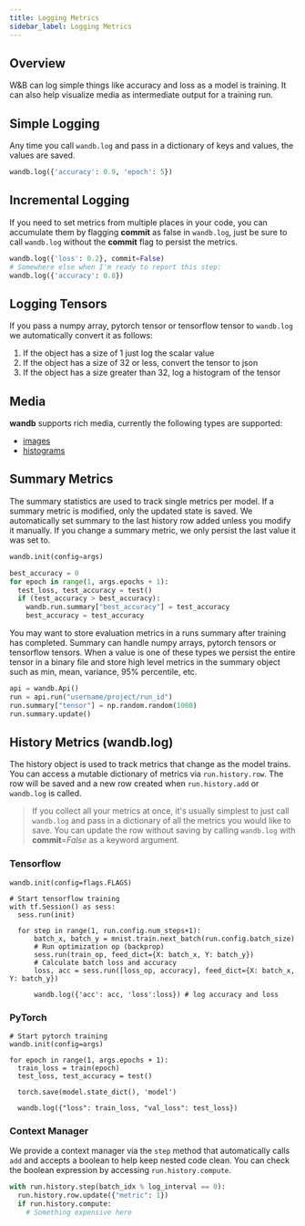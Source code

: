 ```yaml
---
title: Logging Metrics
sidebar_label: Logging Metrics
---
```


## Overview

W&B can log simple things like accuracy and loss as a model is training.  It can also help visualize media as intermediate output for a training run.

## Simple Logging

Any time you call `wandb.log` and pass in a dictionary of keys and values, the values are saved.

```python
wandb.log({'accuracy': 0.9, 'epoch': 5})
```

## Incremental Logging

If you need to set metrics from multiple places in your code, you can accumulate them by flagging **commit** as false in `wandb.log`, just be sure to call `wandb.log` without the **commit** flag to persist the metrics.

```python
wandb.log({'loss': 0.2}, commit=False)
# Somewhere else when I'm ready to report this step:
wandb.log({'accuracy': 0.8})
```

## Logging Tensors

If you pass a numpy array, pytorch tensor or tensorflow tensor to `wandb.log` we automatically convert it as follows:

1. If the object has a size of 1 just log the scalar value
2. If the object has a size of 32 or less, convert the tensor to json
3. If the object has a size greater than 32, log a histogram of the tensor

## Media

**wandb** supports rich media, currently the following types are supported:

* [images](/docs/images.html)
* [histograms](/docs/histograms.html)

## Summary Metrics

The summary statistics are used to track single metrics per model.  If a summary metric is modified, only the updated state is saved.  We automatically set summary to the last history row added unless you modify it manually.  If you change a summary metric, we only persist the last value it was set to.

```python
wandb.init(config=args)

best_accuracy = 0
for epoch in range(1, args.epochs + 1):
  test_loss, test_accuracy = test()
  if (test_accuracy > best_accuracy):
    wandb.run.summary["best_accuracy"] = test_accuracy
    best_accuracy = test_accuracy
```

You may want to store evaluation metrics in a runs summary after training has completed.  Summary can handle numpy arrays, pytorch tensors or tensorflow tensors.  When a value is one of these types we persist the entire tensor in a binary file and store high level metrics in the summary object such as min, mean, variance, 95% percentile, etc.

```python
api = wandb.Api()
run = api.run("username/project/run_id")
run.summary["tensor"] = np.random.random(1000)
run.summary.update()
```


## History Metrics (wandb.log)

The history object is used to track metrics that change as the model trains.  You can access a mutable dictionary of metrics via `run.history.row`.  The row will be saved and a new row created when `run.history.add` or `wandb.log` is called.

> If you collect all your metrics at once, it's usually simplest to just call 
> `wandb.log` and pass in a dictionary of all the metrics you would like to save.
> You can update the row without saving by calling `wandb.log` with **commit**=*False* as a keyword argument.

### Tensorflow
```python--tensorflow
wandb.init(config=flags.FLAGS)

# Start tensorflow training
with tf.Session() as sess:
  sess.run(init)

  for step in range(1, run.config.num_steps+1):
      batch_x, batch_y = mnist.train.next_batch(run.config.batch_size)
      # Run optimization op (backprop)
      sess.run(train_op, feed_dict={X: batch_x, Y: batch_y})
      # Calculate batch loss and accuracy
      loss, acc = sess.run([loss_op, accuracy], feed_dict={X: batch_x, Y: batch_y})

      wandb.log({'acc': acc, 'loss':loss}) # log accuracy and loss
```

### PyTorch
```python--pytorch
# Start pytorch training
wandb.init(config=args)

for epoch in range(1, args.epochs + 1):
  train_loss = train(epoch)
  test_loss, test_accuracy = test()

  torch.save(model.state_dict(), 'model')

  wandb.log({"loss": train_loss, "val_loss": test_loss})
```

### Context Manager

We provide a context manager via the `step` method that automatically calls `add`
and accepts a boolean to help keep nested code clean.  You can check the boolean expression  by accessing `run.history.compute`.

```python
with run.history.step(batch_idx % log_interval == 0):
  run.history.row.update({"metric": 1})
  if run.history.compute:
    # Something expensive here
```
